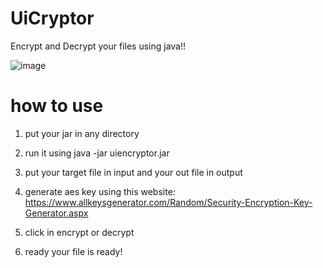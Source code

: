 # UiCryptor
Encrypt and Decrypt your files using java!!

![image](https://user-images.githubusercontent.com/72313113/193700835-6162d3d2-8109-4ad6-8fcc-9e47859f9cc8.png)


# how to use

1. put your jar in any directory
2. run it using java -jar uiencryptor.jar
3. put your target file in input and your out file in output
4. generate aes key using this website: https://www.allkeysgenerator.com/Random/Security-Encryption-Key-Generator.aspx

5. click in encrypt or decrypt
6. ready your file is ready!
